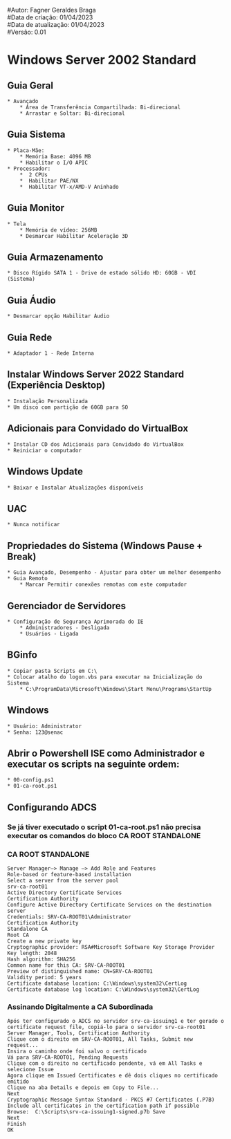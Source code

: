 #Autor: Fagner Geraldes Braga  
#Data de criação: 01/04/2023  
#Data de atualização: 01/04/2023  
#Versão: 0.01  

# Windows Server 2002 Standard  

## Guia Geral  
	* Avançado  
		* Área de Transferência Compartilhada: Bi-direcional  
		* Arrastar e Soltar: Bi-direcional  
## Guia Sistema  
	* Placa-Mãe:   
		* Memória Base: 4096 MB
		* Habilitar o I/O APIC  
	* Processador:   
   		*  2 CPUs  
   		*  Habilitar PAE/NX  
   		*  Habilitar VT-x/AMD-V Aninhado  
## Guia Monitor  
	* Tela
		* Memória de vídeo: 256MB   
		* Desmarcar Habilitar Aceleração 3D  
## Guia Armazenamento  
	* Disco Rígido SATA 1 - Drive de estado sólido HD: 60GB - VDI (Sistema)  
## Guia Áudio  
	* Desmarcar opção Habilitar Áudio  
## Guia Rede  
	* Adaptador 1 - Rede Interna  
## Instalar Windows Server 2022 Standard (Experiência Desktop)  
	* Instalação Personalizada  
	* Um disco com partição de 60GB para SO  
## Adicionais para Convidado do VirtualBox  
	* Instalar CD dos Adicionais para Convidado do VirtualBox  
	* Reiniciar o computador  
## Windows Update  
	* Baixar e Instalar Atualizações disponíveis  
## UAC  
	* Nunca notificar  
## Propriedades do Sistema (Windows Pause + Break)  
	* Guia Avançado, Desempenho - Ajustar para obter um melhor desempenho  
	* Guia Remoto  
    	* Marcar Permitir conexões remotas com este computador  
## Gerenciador de Servidores  
    * Configuração de Segurança Aprimorada do IE  
        * Administradores - Desligada  
        * Usuários - Ligada  
## BGinfo  
	* Copiar pasta Scripts em C:\  
	* Colocar atalho do logon.vbs para executar na Inicialização do Sistema  
    	* C:\ProgramData\Microsoft\Windows\Start Menu\Programs\StartUp  
## Windows  
	* Usuário: Administrator  
	* Senha: 123@senac 
## Abrir o Powershell ISE como Administrador e executar os scripts na seguinte ordem:  
	* 00-config.ps1 
	* 01-ca-root.ps1

## Configurando ADCS 
### Se já tiver executado o script 01-ca-root.ps1 não precisa executar os comandos do bloco CA ROOT STANDALONE
### CA ROOT STANDALONE
	Server Manager–> Manage –> Add Role and Features
	Role-based or feature-based installation
	Select a server from the server pool
	srv-ca-root01
	Active Directory Certificate Services
	Certification Authority
	Configure Active Directory Certificate Services on the destination server
	Credentials: SRV-CA-ROOT01\Administrator
	Certification Authority
	Standalone CA
	Root CA
	Create a new private key
	Cryptographic provider: RSA#Microsoft Software Key Storage Provider
	Key length: 2048
	Hash algorithm: SHA256
	Common name for this CA: SRV-CA-ROOT01
	Preview of distinguished name: CN=SRV-CA-ROOT01
	Validity period: 5 years
	Certificate database location: C:\Windows\system32\CertLog
	Certificate database log location: C:\Windows\system32\CertLog
### Assinando Digitalmente a CA Subordinada
	Após ter configurado o ADCS no servidor srv-ca-issuing1 e ter gerado o certificate request file, copiá-lo para o servidor srv-ca-root01
	Server Manager, Tools, Certification Authority
	Clique com o direito em SRV-CA-ROOT01, All Tasks, Submit new request...
	Insira o caminho onde foi salvo o certificado
	Vá para SRV-CA-ROOT01, Pending Requests
	Clique com o direito no certificado pendente, vá em All Tasks e selecione Issue
	Agora clique em Issued Certificates e dê dois cliques no certificado emitido
	Clique na aba Details e depois em Copy to File...
	Next
	Cryptographic Message Syntax Standard - PKCS #7 Certificates (.P7B)
	Include all certificates in the certification path if possible
	Browse:  C:\Scripts\srv-ca-issuing1-signed.p7b Save
	Next
	Finish
	OK